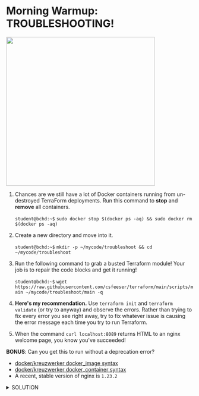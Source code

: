 # Morning Warmup: TROUBLESHOOTING!

<img src="https://blog.scottlogic.com/cmeehan/assets/meme.jpg" width="400"/>

1. Chances are we still have a lot of Docker containers running from un-destroyed TerraForm deployments. Run this command to **stop** and **remove** all containers.

    `student@bchd:~$` `sudo docker stop $(docker ps -aq) && sudo docker rm $(docker ps -aq)`

0. Create a new directory and move into it.

    `student@bchd:~$` `mkdir -p ~/mycode/troubleshoot && cd ~/mycode/troubleshoot`
    
0. Run the following command to grab a busted Terraform module! Your job is to repair the code blocks and get it running!

    `student@bchd:~$` `wget https://raw.githubusercontent.com/csfeeser/terraform/main/scripts/main ~/mycode/troubleshoot/main -q`

0. **Here's my recommendation.** Use `terraform init` and `terraform validate` (or try to anyway) and observe the errors. Rather than trying to fix every error you see right away, try to fix whatever issue is causing the error message each time you try to run Terraform.

0. When the command `curl localhost:8089` returns HTML to an nginx welcome page, you know you've succeeded!

**BONUS**: Can you get this to run without a deprecation error? 

- [docker/kreuzwerker docker_image syntax](https://registry.terraform.io/providers/kreuzwerker/docker/latest/docs/resources/image)
- [docker/kreuzwerker docker_container syntax](https://registry.terraform.io/providers/kreuzwerker/docker/latest/docs/resources/container)
- A recent, stable version of nginx is `1.23.2`


<details>
<summary>SOLUTION</summary>
    
Rename `main` to `main.tf` --> `mv main main.tf`

```java
terraform {                             # TERRAFORM BLOCK WAS MISSING
  required_providers {
    docker = {
      source  = "kreuzwerker/docker"
      version = "~> 2.22.0"
    }
  }
}                                       

provider "docker" {}

variable "container_name" {                                         # MISSING VARIABLE BLOCK
  description = "Value of the name for the Docker container"
  # basic types include string, number and bool
  type    = string
  default = "ExampleNginxContainer"
  }

output "container_id" {
  description = "ID of the Docker container"
  value       = docker_container.nginx.id
}

output "image_id" {
  description = "ID of the Docker image"
  value       = docker_image.nginx.id      # TYPO- IT'S "docker_image" NOT "dockerimage"
}

resource "docker_image" "nginx" {
  name         = "nginx:1.23.2"            # USING VERSION NUMBER INSTEAD OF LATEST
  keep_locally = true
}

resource "docker_container" "nginx" {
  image = docker_image.nginx.image_id      # CHANGE "LATEST" TO "IMAGE_ID"
  name  = var.container_name
  ports {
    internal = 80
    external = 8089
  }
}                                          # MISSING CLOSING }
```
</details>

